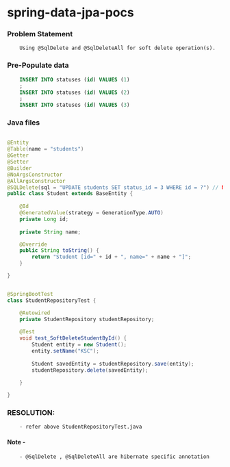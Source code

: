 # spring-data-jpa-pocs

### Problem Statement
```problem-statement
	Using @SqlDelete and @SqlDeleteAll for soft delete operation(s).
```
### Pre-Populate data

```sql
	INSERT INTO statuses (id) VALUES (1)
	;
	INSERT INTO statuses (id) VALUES (2)
	;
	INSERT INTO statuses (id) VALUES (3)
```

### Java files

```java

@Entity
@Table(name = "students")
@Getter
@Setter
@Builder
@NoArgsConstructor
@AllArgsConstructor
@SQLDelete(sql = "UPDATE students SET status_id = 3 WHERE id = ?") // NOTE THIS
public class Student extends BaseEntity {
	
	@Id
	@GeneratedValue(strategy = GenerationType.AUTO)
	private Long id;
	
	private String name;

	@Override
	public String toString() {
		return "Student [id=" + id + ", name=" + name + "]";
	}

}


@SpringBootTest
class StudentRepositoryTest {

	@Autowired
	private StudentRepository studentRepository;
	
	@Test
	void test_SoftDeleteStudentById() {
		Student entity = new Student();
		entity.setName("KSC");
		
		Student savedEntity = studentRepository.save(entity);
		studentRepository.delete(savedEntity);
		
	}

}

```
### RESOLUTION:
```resolution 
	- refer above StudentRepositoryTest.java
```

#### Note -
```note
	- @SqlDelete , @SqlDeleteAll are hibernate specific annotation
```
